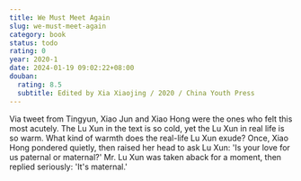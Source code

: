 ```yaml
---
title: We Must Meet Again
slug: we-must-meet-again
category: book
status: todo
rating: 0
year: 2020-1
date: 2024-01-19 09:02:22+08:00
douban:
  rating: 8.5
  subtitle: Edited by Xia Xiaojing / 2020 / China Youth Press
---
```


Via tweet from Tingyun, Xiao Jun and Xiao Hong were the ones who felt this most acutely. The Lu Xun in the text is so cold, yet the Lu Xun in real life is so warm. What kind of warmth does the real-life Lu Xun exude? Once, Xiao Hong pondered quietly, then raised her head to ask Lu Xun: 'Is your love for us paternal or maternal?' Mr. Lu Xun was taken aback for a moment, then replied seriously: 'It's maternal.'
